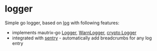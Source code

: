 # logger

Simple go logger, based on [log](https://pkg.go.dev/log) with following features:

* implements mautrix-go [Logger](https://pkg.go.dev/maunium.net/go/mautrix#Logger), [WarnLogger](https://pkg.go.dev/maunium.net/go/mautrix#WarnLogger), [crypto Logger](https://pkg.go.dev/maunium.net/go/mautrix/crypto#Logger)
* integrated with [sentry](https://sentry.io) - automatically add breadcrumbs for any log entry
